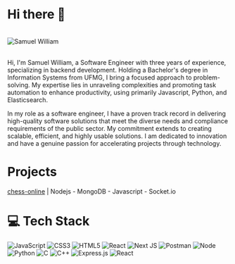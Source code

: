 # Hi there 👋

<br/>


<a href="https://www.linkedin.com/in/samuel-william/">
<img align="left" alt="Samuel William" src="https://img.shields.io/badge/LinkedIn-0077B5?style=for-the-badge&logo=linkedin&logoColor=white" />
</a>
<br />

<br />

Hi, I'm Samuel William, a Software Engineer with three years of experience, specializing in backend development. Holding a Bachelor's degree in Information Systems from UFMG, I bring a focused approach to problem-solving. My expertise lies in unraveling complexities and promoting task automation to enhance productivity, using primarily Javascript, Python, and Elasticsearch.

In my role as a software engineer, I have a proven track record in delivering high-quality software solutions that meet the diverse needs and compliance requirements of the public sector. My commitment extends to creating scalable, efficient, and highly usable solutions. I am dedicated to innovation and have a genuine passion for accelerating projects through technology.

# Projects

[chess-online](https://github.com/SamuelWas/chess-online) | Nodejs - MongoDB - Javascript - Socket.io

# 💻 Tech Stack
![JavaScript](https://img.shields.io/badge/javascript-%23323330.svg?style=for-the-badge&logo=javascript&logoColor=%23F7DF1E) ![CSS3](https://img.shields.io/badge/css3-%231572B6.svg?style=for-the-badge&logo=css3&logoColor=white) ![HTML5](https://img.shields.io/badge/HTML5-E34F26?style=for-the-badge&logo=html5&logoColor=white) ![React](https://img.shields.io/badge/react-%2320232a.svg?style=for-the-badge&logo=react&logoColor=%2361DAFB) ![Next JS](https://img.shields.io/badge/Next-black?style=for-the-badge&logo=next.js&logoColor=white) ![Postman](https://img.shields.io/badge/Postman-FF6C37?style=for-the-badge&logo=postman&logoColor=white) ![Node](https://img.shields.io/badge/Node.js-43853D?style=for-the-badge&logo=node.js&logoColor=white) ![Python](https://img.shields.io/badge/Python-14354C?style=for-the-badge&logo=python&logoColor=white) ![C](https://img.shields.io/badge/C-00599C?style=for-the-badge&logo=c&logoColor=white) ![C++](https://img.shields.io/badge/C%2B%2B-00599C?style=for-the-badge&logo=c%2B%2B&logoColor=white) ![Express.js](https://img.shields.io/badge/Express.js-404D59?style=for-the-badge) ![React](https://img.shields.io/badge/React-20232A?style=for-the-badge&logo=react&logoColor=61DAFB)
